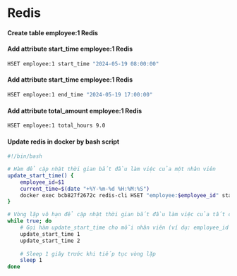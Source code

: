 # Redis
<h4>Create table employee:1 Redis</h4>

<h4>Add attribute start_time employee:1 Redis</h4>


```bash
HSET employee:1 start_time "2024-05-19 08:00:00"
```


<h4>Add attribute start_time employee:1 Redis</h4>


```bash
HSET employee:1 end_time "2024-05-19 17:00:00"
```


<h4>Add attribute total_amount employee:1 Redis</h4>


```bash
HSET employee:1 total_hours 9.0
```


<h4>Update redis in docker by bash script</h4>

```bash
#!/bin/bash

# Hàm để cập nhật thời gian bắt đầu làm việc của một nhân viên
update_start_time() {
    employee_id=$1
    current_time=$(date "+%Y-%m-%d %H:%M:%S")
    docker exec bcb827f2672c redis-cli HSET "employee:$employee_id" start_time "$current_time"
}

# Vòng lặp vô hạn để cập nhật thời gian bắt đầu làm việc của tất cả các nhân viên mỗi giây
while true; do
    # Gọi hàm update_start_time cho mỗi nhân viên (ví dụ: employee_id 1 và 2)
    update_start_time 1
    update_start_time 2
    
    # Sleep 1 giây trước khi tiếp tục vòng lặp
    sleep 1
done
```
